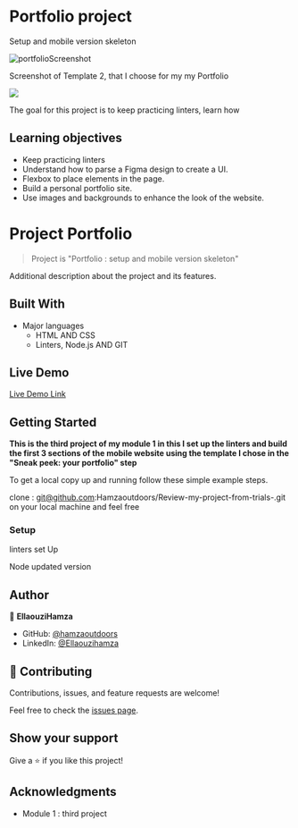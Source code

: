# Portfolio project

Setup and mobile version skeleton

![portfolioScreenshot](https://user-images.githubusercontent.com/80895497/124910440-81039d00-dfe3-11eb-8d8d-2a669bb82f23.png)

Screenshot of Template 2, that I choose for my my Portfolio

![](https://img.shields.io/badge/Microverse-blueviolet)

The goal for this project is to keep practicing linters, learn how

## Learning objectives

- Keep practicing linters
- Understand how to parse a Figma design to create a UI.
- Flexbox to place elements in the page.
- Build a personal portfolio site.
- Use images and backgrounds to enhance the look of the website.

# Project Portfolio

> Project is "Portfolio : setup and mobile version skeleton"

Additional description about the project and its features.

## Built With

- Major languages
  - HTML AND CSS
  - Linters, Node.js AND GIT

## Live Demo

[Live Demo Link](https://hamzaoutdoors.github.io/My_Portfolio/)

## Getting Started

**This is the third project of my module 1 in this I set up the linters and build the first 3 sections of the mobile website using the template I chose in the "Sneak peek: your portfolio" step**

To get a local copy up and running follow these simple example steps.

clone : git@github.com:Hamzaoutdoors/Review-my-project-from-trials-.git on your local machine and feel free

### Setup

linters set Up

Node updated version

## Author

👤 **EllaouziHamza**

- GitHub: [@hamzaoutdoors](https://github.com/Hamzaoutdoors)
- LinkedIn: [@Ellaouzihamza](https://www.linkedin.com/in/hamza-ellaouzi-137a45b8/)

## 🤝 Contributing

Contributions, issues, and feature requests are welcome!

Feel free to check the [issues page](https://github.com/Hamzaoutdoors/My_Portfolio/issues).

## Show your support

Give a ⭐️ if you like this project!

## Acknowledgments

- Module 1 : third project
